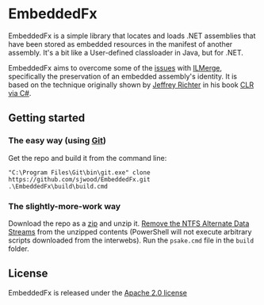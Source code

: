 # EmbeddedFx

EmbeddedFx is a simple library that locates and loads .NET assemblies
that have been stored as embedded resources in the manifest of another
assembly. It's a bit like a User-defined classloader in Java, but for
.NET.

EmbeddedFx aims to overcome some of the [issues][1] with [ILMerge][2],
specifically the preservation of an embedded assembly's identity. It
is based on the technique originally shown by [Jeffrey Richter][3] in
his book [CLR via C#][4].

## Getting started

### The easy way (using [Git][5])

Get the repo and build it from the command line:

	"C:\Program Files\Git\bin\git.exe" clone https://github.com/sjwood/EmbeddedFx.git
	.\EmbeddedFx\build\build.cmd

### The slightly-more-work way

Download the repo as a [zip][6] and unzip it.
[Remove the NTFS Alternate Data Streams][7] from the unzipped contents
(PowerShell will not execute arbitrary scripts downloaded from the
interwebs). Run the `psake.cmd` file in the `build` folder.

## License

EmbeddedFx is released under the [Apache 2.0 license][8]

  [1]: http://stackoverflow.com/search?q=ilmerge
  [2]: http://research.microsoft.com/en-us/people/mbarnett/ilmerge.aspx
  [3]: https://github.com/jeffrichter
  [4]: http://blogs.msdn.com/b/microsoft_press/archive/2010/02/03/jeffrey-richter-excerpt-2-from-clr-via-c-third-edition.aspx
  [5]: http://git-scm.com/
  [6]: https://github.com/sjwood/EmbeddedFx/zipball/master
  [7]: http://www.hanselman.com/blog/RemovingSecurityFromDownloadedPowerShellScriptsWithAlternativeDataStreams.aspx
  [8]: http://opensource.org/licenses/Apache-2.0

